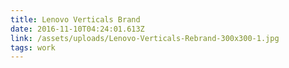 ```yaml
---
title: Lenovo Verticals Brand
date: 2016-11-10T04:24:01.613Z
link: /assets/uploads/Lenovo-Verticals-Rebrand-300x300-1.jpg
tags: work
---
```


